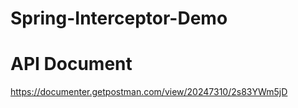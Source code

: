 # Spring-Interceptor-Demo

# API Document

https://documenter.getpostman.com/view/20247310/2s83YWm5jD
